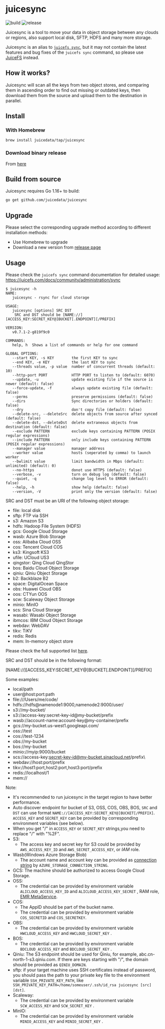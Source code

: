 # juicesync

![build](https://github.com/juicedata/juicesync/workflows/build/badge.svg) ![release](https://github.com/juicedata/juicesync/workflows/release/badge.svg)

Juicesync is a tool to move your data in object storage between any clouds or regions, also support local disk, SFTP, HDFS and many more storage.

Juicesync is an alias to [`juicefs sync`](https://juicefs.com/docs/community/administration/sync), but it may not contain the latest features and bug fixes of the `juicefs sync` command, so please use [JuiceFS](https://github.com/juicedata/juicefs) instead.

## How it works?

Juicesync will scan all the keys from two object stores, and comparing them in ascending order to find out missing or outdated keys, then download them from the source and upload them to the destination in parallel.

## Install

### With Homebrew

```sh
brew install juicedata/tap/juicesync
```

### Download binary release

From [here](https://github.com/juicedata/juicesync/releases)

## Build from source

Juicesync requires Go 1.16+ to build:

```sh
go get github.com/juicedata/juicesync
```

## Upgrade

Please select the corresponding upgrade method according to different installation methods:

* Use Homebrew to upgrade
* Download a new version from [release page](https://github.com/juicedata/juicesync/releases)

## Usage

Please check the `juicefs sync` command documentation for detailed usage: https://juicefs.com/docs/community/administration/sync

```
$ juicesync -h
NAME:
   juicesync - rsync for cloud storage

USAGE:
   juicesync [options] SRC DST
    SRC and DST should be [NAME://][ACCESS_KEY:SECRET_KEY@]BUCKET[.ENDPOINT][/PREFIX]

VERSION:
   v0.7.1-2-g819f9c0

COMMANDS:
   help, h  Shows a list of commands or help for one command

GLOBAL OPTIONS:
   --start KEY, -s KEY        the first KEY to sync
   --end KEY, -e KEY          the last KEY to sync
   --threads value, -p value  number of concurrent threads (default: 10)
   --http-port PORT           HTTP PORT to listen to (default: 6070)
   --update, -u               update existing file if the source is newer (default: false)
   --force-update, -f         always update existing file (default: false)
   --perms                    preserve permissions (default: false)
   --dirs                     Sync directories or holders (default: false)
   --dry                      don't copy file (default: false)
   --delete-src, --deleteSrc  delete objects from source after synced (default: false)
   --delete-dst, --deleteDst  delete extraneous objects from destination (default: false)
   --exclude PATTERN          exclude keys containing PATTERN (POSIX regular expressions)
   --include PATTERN          only include keys containing PATTERN (POSIX regular expressions)
   --manager value            manager address
   --worker value             hosts (seperated by comma) to launch worker
   --bwlimit value            limit bandwidth in Mbps (default: unlimited) (default: 0)
   --no-https                 donot use HTTPS (default: false)
   --verbose, -v              turn on debug log (default: false)
   --quiet, -q                change log level to ERROR (default: false)
   --help, -h                 show help (default: false)
   --version, -V              print only the version (default: false)
```

SRC and DST must be an URI of the following object storage:

- file: local disk
- sftp: FTP via SSH
- s3: Amazon S3
- hdfs: Hadoop File System (HDFS)
- gcs: Google Cloud Storage
- wasb: Azure Blob Storage
- oss: Alibaba Cloud OSS
- cos: Tencent Cloud COS
- ks3: Kingsoft KS3
- ufile: UCloud US3
- qingstor: Qing Cloud QingStor
- bos: Baidu Cloud Object Storage
- qiniu: Qiniu Object Storage
- b2: Backblaze B2
- space: DigitalOcean Space
- obs: Huawei Cloud OBS
- oos: CTYun OOS
- scw: Scaleway Object Storage
- minio: MinIO
- scs: Sina Cloud Storage
- wasabi: Wasabi Object Storage
- ibmcos: IBM Cloud Object Storage
- webdav: WebDAV
- tikv: TiKV
- redis: Redis
- mem: In-memory object store

Please check the full supported list [here](https://juicefs.com/docs/community/how_to_setup_object_storage#supported-object-storage).

SRC and DST should be in the following format:

[NAME://][ACCESS_KEY:SECRET_KEY@]BUCKET[.ENDPOINT][/PREFIX]

Some examples:

- local/path
- user@host:port:path
- file:///Users/me/code/
- hdfs://hdfs@namenode1:9000,namenode2:9000/user/
- s3://my-bucket/
- s3://access-key:secret-key-id@my-bucket/prefix
- wasb://account-name:account-key@my-container/prefix
- gcs://my-bucket.us-west1.googleapi.com/
- oss://test
- cos://test-1234
- obs://my-bucket
- bos://my-bucket
- minio://myip:9000/bucket
- scs://access-key:secret-key-id@my-bucket.sinacloud.net/prefix\
- webdav://host:port/prefix
- tikv://host1:port,host2:port,host3:port/prefix
- redis://localhost/1
- mem://

Note:

- It's recommended to run juicesync in the target region to have better performance.
- Auto discover endpoint for bucket of S3, OSS, COS, OBS, BOS, `SRC` and `DST` can use format `NAME://[ACCESS_KEY:SECRET_KEY@]BUCKET[/PREFIX]`. `ACCESS_KEY` and `SECRET_KEY` can be provided by corresponding environment variables (see below).
- When you get "/" in `ACCESS_KEY` or `SECRET_KEY` strings,you need to replace "/" with "%2F".
- S3:
  * The access key and secret key for S3 could be provided by `AWS_ACCESS_KEY_ID` and `AWS_SECRET_ACCESS_KEY`, or *IAM* role.
- Wasb(Windows Azure Storage Blob)
  * The account name and account key can be provided as [connection string](https://docs.microsoft.com/en-us/azure/storage/common/storage-configure-connection-string#configure-a-connection-string-for-an-azure-storage-account) by `AZURE_STORAGE_CONNECTION_STRING`.
- GCS: The machine should be authorized to access Google Cloud Storage.
- OSS:
  * The credential can be provided by environment variable `ALICLOUD_ACCESS_KEY_ID` and `ALICLOUD_ACCESS_KEY_SECRET` , RAM role, [EMR MetaService](https://help.aliyun.com/document_detail/43966.html).
- COS:
  * The AppID should be part of the bucket name.
  * The credential can be provided by environment variable `COS_SECRETID` and `COS_SECRETKEY`.
- OBS:
  * The credential can be provided by environment variable `HWCLOUD_ACCESS_KEY` and `HWCLOUD_SECRET_KEY` .
- BOS:
  * The credential can be provided by environment variable `BDCLOUD_ACCESS_KEY` and `BDCLOUD_SECRET_KEY` .
- Qiniu:
  The S3 endpoint should be used for Qiniu, for example, abc.cn-north-1-s3.qiniu.com.
  If there are keys starting with "/", the domain should be provided as `QINIU_DOMAIN`.
- sftp: if your target machine uses SSH certificates instead of password, you should pass the path to your private key file to the environment variable `SSH_PRIVATE_KEY_PATH`, like ` SSH_PRIVATE_KEY_PATH=/home/someuser/.ssh/id_rsa juicesync [src] [dst]`.
- Scaleway:
  * The credential can be provided by environment variable `SCW_ACCESS_KEY` and `SCW_SECRET_KEY` .
- MinIO:
  * The credential can be provided by environment variable `MINIO_ACCESS_KEY` and `MINIO_SECRET_KEY` .
